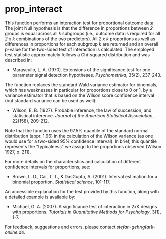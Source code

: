# prop_interact
This function performs an interaction test for proportional outcome data. The joint Null hypothesis is that the difference in proportions between *2* groups is equal across all *k* subgroups (i.e., outcome data is required for all *2 x k* combinations of the two predictors). All *2 x k* proportions as well as differences in proportions for each subgroup *k* are returned and an overall p-value for the two-sided test of interaction is calculated. The employed test statistic approximately follows a Chi-squared distribution and was described in:

+ Marascuilo, L. A. (1970). Extensions of the significance test for one-parameter signal detection hypotheses. *Psychometrika*, 35(2), 237-243.

The function replaces the standard Wald variance estimator for binomials, which has weaknesses in particular for proportions close to 0 or 1, by a variance estimator that is based on the Wilson score confidence interval (but standard variance can be used as well):

+ Wilson, E. B. (1927). Probable inference, the law of succession, and statistical inference. *Journal of the American Statistical Association*, 22(158), 209-212.

Note that the function uses the 97.5% quantile of the standard normal distribution (appr. 1.96) in the calculation of the Wilson variance (as one would use for a two-sided 95% confidence interval). In brief, this quantile represents the "typicalness" we assign to the proportions observed (Wilson 1927, p. 211).

For more details on the characteristics and calculation of different confidence intervals for proportions, see:

+ Brown, L. D., Cai, T. T., & DasGupta, A. (2001). Interval estimation for a binomial proportion. *Statistical science*, 101-117.

An accessible explanation for the test provided by this function, along with a detailed example is available by:

+ Michael, G. A. (2007). A significance test of interaction in 2xK designs with proportions. *Tutorials in Quantitative Methods for Psychology*, 3(1), 1-7.

For feedback, suggestions and errors, please contact *stefan-gehrig[at]t-online.de*.
